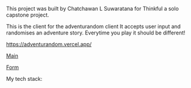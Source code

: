 This project was built by Chatchawan L Suwaratana for Thinkful a solo capstone project.

This is the client for the adventurandom client
It accepts user input and randomises an adventure story. Everytime you play it should be different! 

https://adventurandom.vercel.app/

[Main](https://i.imgur.com/yzzYsZh.png)

[Form](https://i.imgur.com/U0UUopz.png)

My tech stack: 